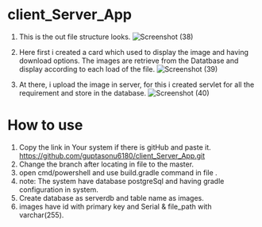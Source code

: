 # client_Server_App
1. This is the out file structure looks.
![Screenshot (38)](https://github.com/guptasonu6180/client_Server_App/assets/78613943/9872656a-32c2-48c8-8331-64a674010ffd)

2. Here first i created a card which used to display the image and having download options.
   The images are retrieve from the Datatbase and display according to each load of the file.
   ![Screenshot (39)](https://github.com/guptasonu6180/client_Server_App/assets/78613943/86aad212-161e-4c44-8f3d-05c2c429c35d)

3. At there, i upload the image in server, for this i created servlet for all the requirement and store in the database.
 ![Screenshot (40)](https://github.com/guptasonu6180/client_Server_App/assets/78613943/fbcfc68d-ace4-442b-97b4-2ba28aac9f6c)

# How to use

1. Copy the link in Your system if there is gitHub and paste it.
   https://github.com/guptasonu6180/client_Server_App.git
2. Change the branch after locating in file to the master.
3. open cmd/powershell and use build.gradle command in file .
4. note: The system have database postgreSql and having gradle configuration in system.
5. Create database as serverdb and table name as images.
6. images have id with primary key and Serial & file_path with varchar(255).
